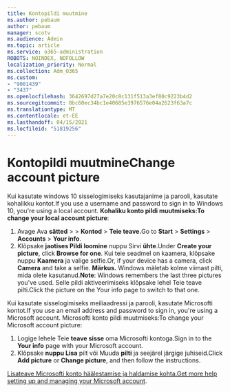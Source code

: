 ```yaml
---
title: Kontopildi muutmine
ms.author: pebaum
author: pebaum
manager: scotv
ms.audience: Admin
ms.topic: article
ms.service: o365-administration
ROBOTS: NOINDEX, NOFOLLOW
localization_priority: Normal
ms.collection: Adm_O365
ms.custom:
- "9001439"
- "3437"
ms.openlocfilehash: 3642697d27a7e20c8c131f513a3ef80c9223b4d2
ms.sourcegitcommit: 8bc60ec34bc1e40685e3976576e04a2623f63a7c
ms.translationtype: MT
ms.contentlocale: et-EE
ms.lasthandoff: 04/15/2021
ms.locfileid: "51819256"
---
```

# <a name="change-account-picture"></a><span data-ttu-id="43a0c-102">Kontopildi muutmine</span><span class="sxs-lookup"><span data-stu-id="43a0c-102">Change account picture</span></span>

<span data-ttu-id="43a0c-103">Kui kasutate windows 10 sisselogimiseks kasutajanime ja parooli, kasutate kohalikku kontot.</span><span class="sxs-lookup"><span data-stu-id="43a0c-103">If you use a username and password to sign in to Windows 10, you're using a local account.</span></span> <span data-ttu-id="43a0c-104">**Kohaliku konto pildi muutmiseks:**</span><span class="sxs-lookup"><span data-stu-id="43a0c-104">**To change your local account picture**:</span></span>

1. <span data-ttu-id="43a0c-105">Avage Ava **sätted**  >    >  **Kontod**  >  **Teie teave.**</span><span class="sxs-lookup"><span data-stu-id="43a0c-105">Go to **Start** > **Settings** > **Accounts** > **Your info**.</span></span>
2. <span data-ttu-id="43a0c-106">Klõpsake **jaotises Pildi loomine** nuppu Sirvi **ühte**.</span><span class="sxs-lookup"><span data-stu-id="43a0c-106">Under **Create your picture**, click **Browse for one**.</span></span> <span data-ttu-id="43a0c-107">Kui teie seadmel on kaamera, klõpsake nuppu **Kaamera** ja valige selfie.</span><span class="sxs-lookup"><span data-stu-id="43a0c-107">Or, if your device has a camera, click **Camera** and take a selfie.</span></span> 
    <span data-ttu-id="43a0c-108">**Märkus.** Windows mäletab kolme viimast pilti, mida olete kasutanud.</span><span class="sxs-lookup"><span data-stu-id="43a0c-108">**Note**: Windows remembers the last three pictures you've used.</span></span> <span data-ttu-id="43a0c-109">Selle pildi aktiveerimiseks klõpsake lehel Teie teave pilti.</span><span class="sxs-lookup"><span data-stu-id="43a0c-109">Click the picture on the Your info page to switch to that one.</span></span>

<span data-ttu-id="43a0c-110">Kui kasutate sisselogimiseks meiliaadressi ja parooli, kasutate Microsofti kontot.</span><span class="sxs-lookup"><span data-stu-id="43a0c-110">If you use an email address and password to sign in, you're using a Microsoft account.</span></span> <span data-ttu-id="43a0c-111">Microsofti konto pildi muutmiseks:</span><span class="sxs-lookup"><span data-stu-id="43a0c-111">To change your Microsoft account picture:</span></span>

1. <span data-ttu-id="43a0c-112">Logige lehele Teie **teave sisse** oma Microsofti kontoga.</span><span class="sxs-lookup"><span data-stu-id="43a0c-112">Sign in to the **Your info** page with your Microsoft account.</span></span>
2. <span data-ttu-id="43a0c-113">Klõpsake **nuppu Lisa** pilt või Muuda **pilti** ja seejärel järgige juhiseid.</span><span class="sxs-lookup"><span data-stu-id="43a0c-113">Click **Add picture** or **Change picture**, and then follow the instructions.</span></span>

<span data-ttu-id="43a0c-114">[Lisateave Microsofti konto häälestamise ja haldamise kohta.](https://support.microsoft.com/products/microsoft-account?category=manage-account)</span><span class="sxs-lookup"><span data-stu-id="43a0c-114">[Get more help setting up and managing your Microsoft account](https://support.microsoft.com/products/microsoft-account?category=manage-account).</span></span>
